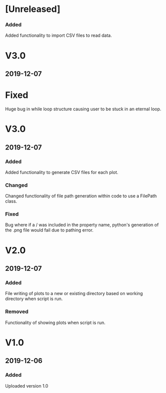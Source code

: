 # [Unreleased]
### Added
Added functionality to import CSV files to read data.


# V3.0
## 2019-12-07
# Fixed
Huge bug in while loop structure causing user to be stuck in an eternal loop.


# V3.0
## 2019-12-07
### Added
Added functionality to generate CSV files for each plot.
### Changed
Changed functionality of file path generation within code to use a FilePath class.
### Fixed
Bug where if a / was included in the property name, python's generation of the .png file would fail due to pathing error.


# V2.0
## 2019-12-07
### Added
File writing of plots to a new or existing directory based on working directory when script is run.
### Removed
Functionality of showing plots when script is run.


# V1.0
## 2019-12-06
### Added
Uploaded version 1.0

